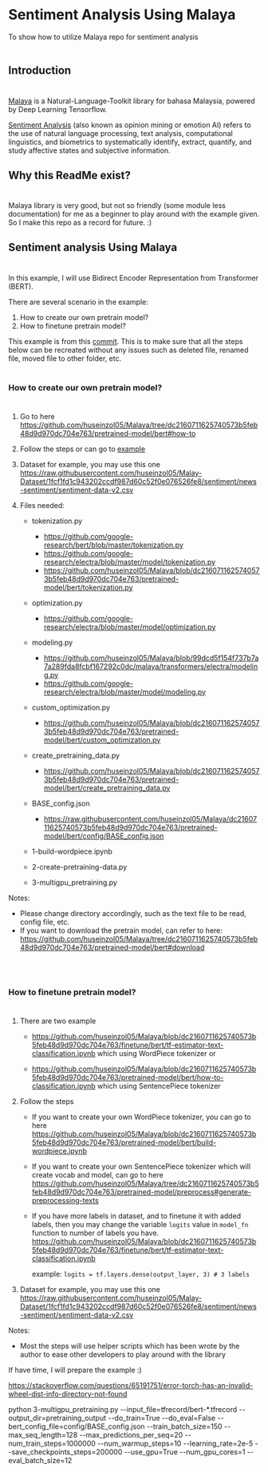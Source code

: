 # Sentiment Analysis Using Malaya

To show how to utilize Malaya repo for sentiment analysis
<br><br>
## Introduction
#
[Malaya](https://github.com/huseinzol05/Malaya) is a Natural-Language-Toolkit library for bahasa Malaysia, powered by Deep Learning Tensorflow.

[Sentiment Analysis](https://en.wikipedia.org/wiki/Sentiment_analysis) (also known as opinion mining or emotion AI) refers to the use of natural language processing, text analysis, computational linguistics, and biometrics to systematically identify, extract, quantify, and study affective states and subjective information.

## Why this ReadMe exist?
#
Malaya library is very good, but not so friendly (some module less documentation) for me as a beginner to play around with the example given. So I make this repo as a record for future. :)

## Sentiment analysis Using Malaya
#

In this example, I will use Bidirect Encoder Representation from Transformer (BERT).

There are several scenario in the example:

1. How to create our own pretrain model?
2. How to finetune pretrain model?

This example is from this [commit](https://github.com/huseinzol05/Malaya/tree/dc2160711625740573b5feb48d9d970dc704e763). This is to make sure that all the steps below can be recreated without any issues such as deleted file, renamed file, moved file to other folder, etc.
<br><br>
### How to create our own pretrain model?
#
1. Go to here https://github.com/huseinzol05/Malaya/tree/dc2160711625740573b5feb48d9d970dc704e763/pretrained-model/bert#how-to
2. Follow the steps or can go to [example](create-pretrained-model/)
3. Dataset for example, you may use this one https://raw.githubusercontent.com/huseinzol05/Malay-Dataset/1fcf1fd1c943202ccdf987d60c52f0e076526fe8/sentiment/news-sentiment/sentiment-data-v2.csv
4. Files needed:

    * tokenization.py 
    
        - https://github.com/google-research/bert/blob/master/tokenization.py
        - https://github.com/google-research/electra/blob/master/model/tokenization.py
        - https://github.com/huseinzol05/Malaya/blob/dc2160711625740573b5feb48d9d970dc704e763/pretrained-model/bert/tokenization.py

    * optimization.py
        - https://github.com/google-research/electra/blob/master/model/optimization.py

    * modeling.py
        - https://github.com/huseinzol05/Malaya/blob/99dcd5f154f737b7a7a289fda8fcbf167292c0dc/malaya/transformers/electra/modeling.py
        - https://github.com/google-research/electra/blob/master/model/modeling.py

    * custom_optimization.py
        - https://github.com/huseinzol05/Malaya/blob/dc2160711625740573b5feb48d9d970dc704e763/pretrained-model/bert/custom_optimization.py

    * create_pretraining_data.py
        - https://github.com/huseinzol05/Malaya/blob/dc2160711625740573b5feb48d9d970dc704e763/pretrained-model/bert/create_pretraining_data.py
    
    * BASE_config.json
        - https://raw.githubusercontent.com/huseinzol05/Malaya/dc2160711625740573b5feb48d9d970dc704e763/pretrained-model/bert/config/BASE_config.json

    * 1-build-wordpiece.ipynb
    * 2-create-pretraining-data.py
    * 3-multigpu_pretraining.py

Notes:

* Please change directory accordingly, such as the text file to be read, config file, etc.
* If you want to download the pretrain model, can refer to here: https://github.com/huseinzol05/Malaya/tree/dc2160711625740573b5feb48d9d970dc704e763/pretrained-model/bert#download

<br><br>
### How to finetune pretrain model?
#
1. There are two example 
    
    * https://github.com/huseinzol05/Malaya/blob/dc2160711625740573b5feb48d9d970dc704e763/finetune/bert/tf-estimator-text-classification.ipynb which using WordPiece tokenizer or 
    
    * https://github.com/huseinzol05/Malaya/blob/dc2160711625740573b5feb48d9d970dc704e763/pretrained-model/bert/how-to-classification.ipynb which using SentencePiece tokenizer
2. Follow the steps
    
    * If you want to create your own WordPiece tokenizer, you can go to here https://github.com/huseinzol05/Malaya/blob/dc2160711625740573b5feb48d9d970dc704e763/pretrained-model/bert/build-wordpiece.ipynb

    * If you want to create your own SentencePiece tokenizer which will create vocab and model, can go to here https://github.com/huseinzol05/Malaya/tree/dc2160711625740573b5feb48d9d970dc704e763/pretrained-model/preprocess#generate-preprocessing-texts

    * If you have more labels in dataset, and to finetune it with added labels, then you may change the variable `logits` value in `model_fn` function to number of labels you have. https://github.com/huseinzol05/Malaya/blob/dc2160711625740573b5feb48d9d970dc704e763/finetune/bert/tf-estimator-text-classification.ipynb

        example: ```logits = tf.layers.dense(output_layer, 3) # 3 labels```
3. Dataset for example, you may use this one https://raw.githubusercontent.com/huseinzol05/Malay-Dataset/1fcf1fd1c943202ccdf987d60c52f0e076526fe8/sentiment/news-sentiment/sentiment-data-v2.csv




Notes:

* Most the steps will use helper scripts which has been wrote by the author to ease other developers to play around with the library

If have time, I will prepare the example :)

https://stackoverflow.com/questions/65191751/error-torch-has-an-invalid-wheel-dist-info-directory-not-found

python 3-multigpu_pretraining.py --input_file=tfrecord/bert-*.tfrecord --output_dir=pretraining_output --do_train=True --do_eval=False --bert_config_file=config/BASE_config.json --train_batch_size=150 --max_seq_length=128 --max_predictions_per_seq=20 --num_train_steps=1000000 --num_warmup_steps=10 --learning_rate=2e-5 --save_checkpoints_steps=200000 --use_gpu=True --num_gpu_cores=1 --eval_batch_size=12